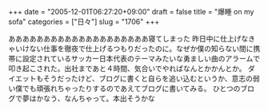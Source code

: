 +++
date = "2005-12-01T06:27:20+09:00"
draft = false
title = "爆睡 on my sofa"
categories = ["日々"]
slug = "1706"
+++

ああああああああああああああああああああ寝てしまった
昨日中に仕上げなきゃいけない仕事を徹夜で仕上げるつもりだったのに。なぜか僕の知らない間に携帯に設定されているサッカー日本代表のテーマみたいな勇ましい曲のアラームで叩き起こされた。出社まであと４時間、気合いでやればなんとかかんとか。
ダイエットもそうだったけど、ブログに書くと自らを追い込むというか、意志の弱い僕でも頑張れちゃったりするのであえてブログに書いてみる。
ひとつのブログで夢はかなう、なんちゃって。本出そうかな

